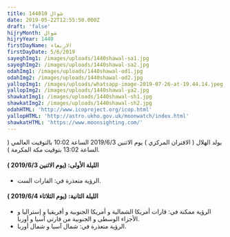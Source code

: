 ```yaml
---
title: 144010 شوال
date: 2019-05-22T12:55:50.000Z
draft: 'false'
hijryMonth: شوال
hijryYear: 1440
firstDayName: الاربعاء
firstDayDate: 5/6/2019
sayeghImg1: /images/uploads/1440shawal-sa1.jpg
sayeghImg2: /images/uploads/1440shawal-sa2.jpg
odahImg1: /images/uploads/1440shawal-od1.jpg
odahImg2: /images/uploads/1440shawal-od2.jpg
yallopImg1: /images/uploads/whatsapp-image-2019-07-26-at-19.44.14.jpeg
yallopImg2: /images/uploads/1440shawal-ya2.jpg
shawkatImg1: /images/uploads/1440shawal-sh1.jpg
shawkatImg2: /images/uploads/1440shawal-sh2.jpg
odahHTML: 'http://www.icoproject.org/icop.html'
yallopHTML: 'http://astro.ukho.gov.uk/moonwatch/index.html'
shawkatHTML: 'https://www.moonsighting.com/'
---
```


يولد الهلال ( الاقتران المركزي ) يوم الاثنين 2019/6/3 الساعة 10:02 بالتوقيت العالمي ( الساعة 13:02 بتوقيت مكة المكرمة ).

#### **الليلة الأولى: (يوم الاثنين 2019/6/3 )**

* الرؤية متعذرة في: القارات الست.

#### **الليلة الثانية: (يوم الثلاثاء 2019/6/4 )**

* الرؤية ممكنة في: قارات أمريكا الشمالية و أمريكا الجنوبية و أفريقيا و إستراليا و الأجزاء الوسطى و الجنوبية من قارتي آسيا و أوربا.
* الرؤية متعذرة في: شمال آسيا و شمال أوربا.
